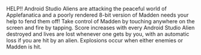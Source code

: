 HELP!! Android Studio Aliens are attacking the peaceful world of Applefanatica and a poorly rendered 8-bit version of Madden needs your help to fend them off! Take control of Madden by touching anywhere on the screen and fire by tapping. Score increases with every Android Studio Alien destroyed and lives are lost whenever one gets by you, with an automatic loss if you are hit by an alien. Explosions occur when either enemies or Madden is hit.
